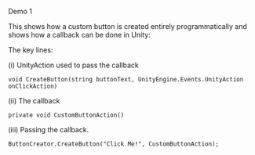 Demo 1

This shows how a custom button is created entirely programmatically and shows how a callback can be done in Unity:

The key lines:

(i) UnityAction used to pass the callback
```
void CreateButton(string buttonText, UnityEngine.Events.UnityAction onClickAction)
```
(ii) The callback
```
private void CustomButtonAction()
```
(iii) Passing the callback.
```
ButtonCreator.CreateButton("Click Me!", CustomButtonAction);
```